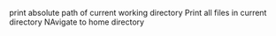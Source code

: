 print absolute path of current working directory
Print all files in current directory
NAvigate to home directory
